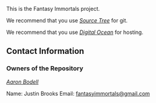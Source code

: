 This is the Fantasy Immortals project.

We recommend that you use [*Source Tree*](http://www.sourcetreeapp.com/download/) for git.

We recommend that you use [*Digital Ocean*](http://www.sourcetreeapp.com/download/) for hosting.

## Contact Information

### Owners of the Repository

[*Aaron Bodell*](https://bitbucket.org/abodell)

Name: Justin Brooks
Email: fantasyimmortals@gmail.com